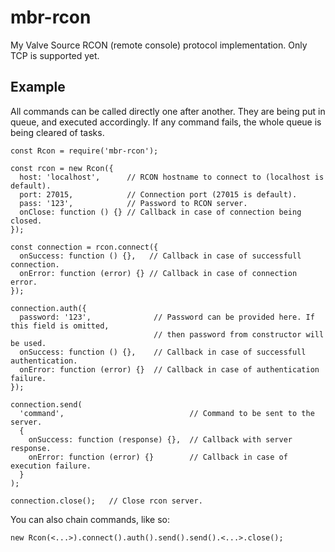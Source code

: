 # mbr-rcon

My Valve Source RCON (remote console) protocol implementation. Only TCP is supported yet.

## Example

All commands can be called directly one after another. They are being put in queue, and executed accordingly.
If any command fails, the whole queue is being cleared of tasks.

```
const Rcon = require('mbr-rcon');

const rcon = new Rcon({
  host: 'localhost',      // RCON hostname to connect to (localhost is default).
  port: 27015,            // Connection port (27015 is default).
  pass: '123',            // Password to RCON server.
  onClose: function () {} // Callback in case of connection being closed.
});

const connection = rcon.connect({
  onSuccess: function () {},   // Callback in case of successfull connection.
  onError: function (error) {} // Callback in case of connection error.
});

connection.auth({
  password: '123',              // Password can be provided here. If this field is omitted,
                                // then password from constructor will be used.
  onSuccess: function () {},    // Callback in case of successfull authentication.
  onError: function (error) {}  // Callback in case of authentication failure.
});

connection.send(
  'command',                            // Command to be sent to the server.
  {
    onSuccess: function (response) {},  // Callback with server response.
    onError: function (error) {}        // Callback in case of execution failure.
  }
);

connection.close();   // Close rcon server.
```

You can also chain commands, like so:

```
new Rcon(<...>).connect().auth().send().send().<...>.close();
```
